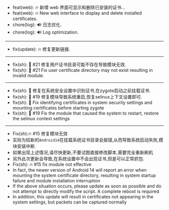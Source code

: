 - feat(web): :fire: 新增 web 界面可显示和删除已安装的证书...
- feat(web): :fire: New web interface to display and delete installed certificates.
- chore(log): :loud_sound: 日志优化.
- chore(log): :loud_sound: Log optimization.
---
- fix(update): :fire: 修复更新链接.
---
- fix(sh): :bug: #21 修复用户证书目录可能不存在导致模块无效.
- fix(sh): :bug: #21 Fix user certificate directory may not exist resulting in invalid module.
----
- fix(sh): :bug: 修复在系统安全设置中识别证书,在zygote启动之前挂载证书.
- fix(sh): :bug: #19 修复模块导致系统重启,恢复selinux上下文设置即可.
- fix(sh): :bug: Fix identifying certificates in system security settings and mounting certificates before starting zygote
- fix(sh): :bug: #19 Fix the module that caused the system to restart, restore the selinux context settings
----
- Fix(sh)::fire: #15 修复模块无效
- 实际为较新的`Android14`在挂载系统证书目录会报错,从而导致系统启动失败,模块安装中断.
- 如果出现上述情况,请尽快更新,不要试图直接修改脚本,需要完全重新刷机
- 另外此次更新会导致,在系统设置中不会出现证书,但是可以正常抓包.
- Fix(sh): :fire: #15 fix module not effective
- In fact, the newer version of Android 14 will report an error when mounting the system certificate directory, resulting in system startup failure and module installation interruption
- If the above situation occurs, please update as soon as possible and do not attempt to directly modify the script. A complete reboot is required
- In addition, this update will result in certificates not appearing in the system settings, but packets can be captured normally
